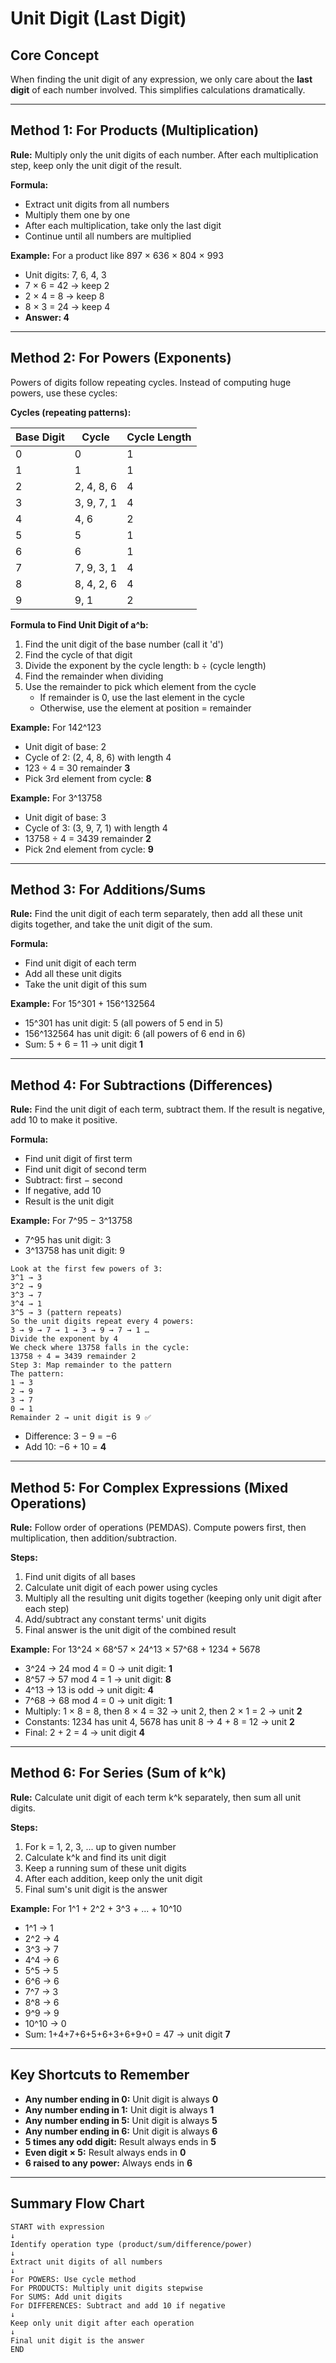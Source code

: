 # Unit Digit (Last Digit)

## Core Concept
When finding the unit digit of any expression, we only care about the **last digit** of each number involved. This simplifies calculations dramatically.

---

## **Method 1: For Products (Multiplication)**

**Rule:** Multiply only the unit digits of each number. After each multiplication step, keep only the unit digit of the result.

**Formula:**
- Extract unit digits from all numbers
- Multiply them one by one
- After each multiplication, take only the last digit
- Continue until all numbers are multiplied

**Example:** For a product like 897 × 636 × 804 × 993
- Unit digits: 7, 6, 4, 3
- 7 × 6 = 42 → keep 2
- 2 × 4 = 8 → keep 8
- 8 × 3 = 24 → keep 4
- **Answer: 4**

---

## **Method 2: For Powers (Exponents)**

Powers of digits follow repeating cycles. Instead of computing huge powers, use these cycles:

**Cycles (repeating patterns):**

| Base Digit | Cycle | Cycle Length |
|------------|-------|--------------|
| 0 | 0 | 1 |
| 1 | 1 | 1 |
| 2 | 2, 4, 8, 6 | 4 |
| 3 | 3, 9, 7, 1 | 4 |
| 4 | 4, 6 | 2 |
| 5 | 5 | 1 |
| 6 | 6 | 1 |
| 7 | 7, 9, 3, 1 | 4 |
| 8 | 8, 4, 2, 6 | 4 |
| 9 | 9, 1 | 2 |

**Formula to Find Unit Digit of a^b:**
1. Find the unit digit of the base number (call it 'd')
2. Find the cycle of that digit
3. Divide the exponent by the cycle length: b ÷ (cycle length)
4. Find the remainder when dividing
5. Use the remainder to pick which element from the cycle
   - If remainder is 0, use the last element in the cycle
   - Otherwise, use the element at position = remainder

**Example:** For 142^123
- Unit digit of base: 2
- Cycle of 2: (2, 4, 8, 6) with length 4
- 123 ÷ 4 = 30 remainder **3**
- Pick 3rd element from cycle: **8**

**Example:** For 3^13758
- Unit digit of base: 3
- Cycle of 3: (3, 9, 7, 1) with length 4
- 13758 ÷ 4 = 3439 remainder **2**
- Pick 2nd element from cycle: **9**

---

## **Method 3: For Additions/Sums**

**Rule:** Find the unit digit of each term separately, then add all these unit digits together, and take the unit digit of the sum.

**Formula:**
- Find unit digit of each term
- Add all these unit digits
- Take the unit digit of this sum

**Example:** For 15^301 + 156^132564
- 15^301 has unit digit: 5 (all powers of 5 end in 5)
- 156^132564 has unit digit: 6 (all powers of 6 end in 6)
- Sum: 5 + 6 = 11 → unit digit **1**

---

## **Method 4: For Subtractions (Differences)**

**Rule:** Find the unit digit of each term, subtract them. If the result is negative, add 10 to make it positive.

**Formula:**
- Find unit digit of first term
- Find unit digit of second term
- Subtract: first − second
- If negative, add 10
- Result is the unit digit

**Example:** For 7^95 − 3^13758
- 7^95 has unit digit: 3
- 3^13758 has unit digit: 9
```
Look at the first few powers of 3:
3^1 → 3
3^2 → 9
3^3 → 7
3^4 → 1
3^5 → 3 (pattern repeats)
So the unit digits repeat every 4 powers:
3 → 9 → 7 → 1 → 3 → 9 → 7 → 1 …
Divide the exponent by 4
We check where 13758 falls in the cycle:
13758 ÷ 4 = 3439 remainder 2
Step 3: Map remainder to the pattern
The pattern:
1 → 3
2 → 9
3 → 7
0 → 1
Remainder 2 → unit digit is 9 ✅
```
- Difference: 3 − 9 = −6
- Add 10: −6 + 10 = **4**

---

## **Method 5: For Complex Expressions (Mixed Operations)**

**Rule:** Follow order of operations (PEMDAS). Compute powers first, then multiplication, then addition/subtraction.

**Steps:**
1. Find unit digits of all bases
2. Calculate unit digit of each power using cycles
3. Multiply all the resulting unit digits together (keeping only unit digit after each step)
4. Add/subtract any constant terms' unit digits
5. Final answer is the unit digit of the combined result

**Example:** For 13^24 × 68^57 × 24^13 × 57^68 + 1234 + 5678
- 3^24 → 24 mod 4 = 0 → unit digit: **1**
- 8^57 → 57 mod 4 = 1 → unit digit: **8**
- 4^13 → 13 is odd → unit digit: **4**
- 7^68 → 68 mod 4 = 0 → unit digit: **1**
- Multiply: 1 × 8 = 8, then 8 × 4 = 32 → unit 2, then 2 × 1 = 2 → unit **2**
- Constants: 1234 has unit 4, 5678 has unit 8 → 4 + 8 = 12 → unit **2**
- Final: 2 + 2 = 4 → unit digit **4**

---

## **Method 6: For Series (Sum of k^k)**

**Rule:** Calculate unit digit of each term k^k separately, then sum all unit digits.

**Steps:**
1. For k = 1, 2, 3, ... up to given number
2. Calculate k^k and find its unit digit
3. Keep a running sum of these unit digits
4. After each addition, keep only the unit digit
5. Final sum's unit digit is the answer

**Example:** For 1^1 + 2^2 + 3^3 + ... + 10^10
- 1^1 → 1
- 2^2 → 4
- 3^3 → 7
- 4^4 → 6
- 5^5 → 5
- 6^6 → 6
- 7^7 → 3
- 8^8 → 6
- 9^9 → 9
- 10^10 → 0
- Sum: 1+4+7+6+5+6+3+6+9+0 = 47 → unit digit **7**

---

## **Key Shortcuts to Remember**

- **Any number ending in 0:** Unit digit is always **0**
- **Any number ending in 1:** Unit digit is always **1**
- **Any number ending in 5:** Unit digit is always **5**
- **Any number ending in 6:** Unit digit is always **6**
- **5 times any odd digit:** Result always ends in **5**
- **Even digit × 5:** Result always ends in **0**
- **6 raised to any power:** Always ends in **6**

---

## **Summary Flow Chart**

```
START with expression
↓
Identify operation type (product/sum/difference/power)
↓
Extract unit digits of all numbers
↓
For POWERS: Use cycle method
For PRODUCTS: Multiply unit digits stepwise
For SUMS: Add unit digits
For DIFFERENCES: Subtract and add 10 if negative
↓
Keep only unit digit after each operation
↓
Final unit digit is the answer
END
```
